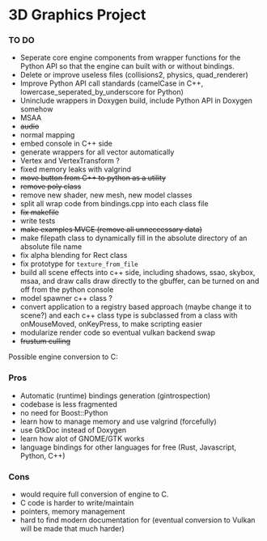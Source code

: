 # 3D Graphics Project
### TO DO
- Seperate core engine components from wrapper functions for the Python API so that the engine can built with or without bindings.
- Delete or improve useless files (collisions2, physics, quad_renderer)
- Improve Python API call standards (camelCase in C++, lowercase_seperated_by_underscore for Python)
- Uninclude wrappers in Doxygen build, include Python API in Doxygen somehow
- MSAA
- ~~audio~~
- normal mapping
- embed console in C++ side
- generate wrappers for all vector<T> automatically
- Vertex and VertexTransform ?
- fixed memory leaks with valgrind
- ~~move button from C++ to python as a utility~~
- ~~remove poly class~~
- remove new shader, new mesh, new model classes
- split all wrap code from bindings.cpp into each class file
- ~~fix makefile~~
- write tests
- ~~make examples MVCE (remove all unneccessary data)~~
- make filepath class to dynamically fill in the absolute directory of an absolute file name
- fix alpha blending for Rect class
- fix prototype for `texture_from_file`
- build all scene effects into c++ side, including shadows, ssao, skybox, msaa, and draw calls draw directly to the gbuffer, can be turned on and off from the python console
- model spawner c++ class ?
- convert application to a registry based approach (maybe change it to scene?) and each c++ class type is subclassed from a class with onMouseMoved, onKeyPress, to make scripting easier
- modularize render code so eventual vulkan backend swap
- ~~frustum culling~~

Possible engine conversion to C:

### Pros
- Automatic (runtime) bindings generation (gintrospection)
- codebase is less fragmented
- no need for Boost::Python
- learn how to manage memory and use valgrind (forcefully)
- use GtkDoc instead of Doxygen
- learn how alot of GNOME/GTK works
- language bindings for other languages for free (Rust, Javascript, Python, C++)

### Cons
- would require full conversion of engine to C.
- C code is harder to write/maintain
- pointers, memory management
- hard to find modern documentation for (eventual conversion to Vulkan will be made that much harder)
